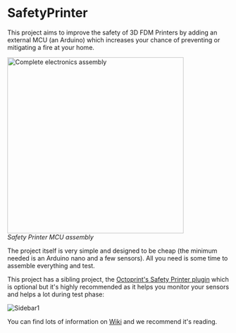 # SafetyPrinter
This project aims to improve the safety of 3D FDM Printers by adding an external MCU (an Arduino) which increases your chance of preventing or mitigating a fire at your home.

<img src="https://user-images.githubusercontent.com/81830673/192379819-4499de46-5cef-4512-95a7-99c88f07586f.jpg" alt="Complete electronics assembly" width="400">\
_Safety Printer MCU assembly_

The project itself is very simple and designed to be cheap (the minimum needed is an Arduino nano and a few sensors). All you need is some time to assemble everything and test.

This project has a sibling project, the [Octoprint's Safety Printer plugin](https://github.com/SinisterRj/Octoprint_SafetyPrinter) which is optional but it's highly recommended as it helps you monitor your sensors and helps a lot during test phase:

![Sidebar1](https://user-images.githubusercontent.com/81830673/131403877-08929120-4f60-4287-9d52-c4439e3d3743.PNG)

You can find lots of information on [Wiki](https://github.com/SinisterRj/SafetyPrinter/wiki) and we recommend it's reading.
